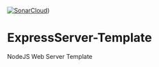 [![SonarCloud](https://github.com/dj-d/ExpressServer-Template/actions/workflows/sonarcloud.yml/badge.svg)](https://github.com/dj-d/ExpressServer-Template/actions/workflows/sonarcloud.yml))

# ExpressServer-Template
NodeJS Web Server Template

